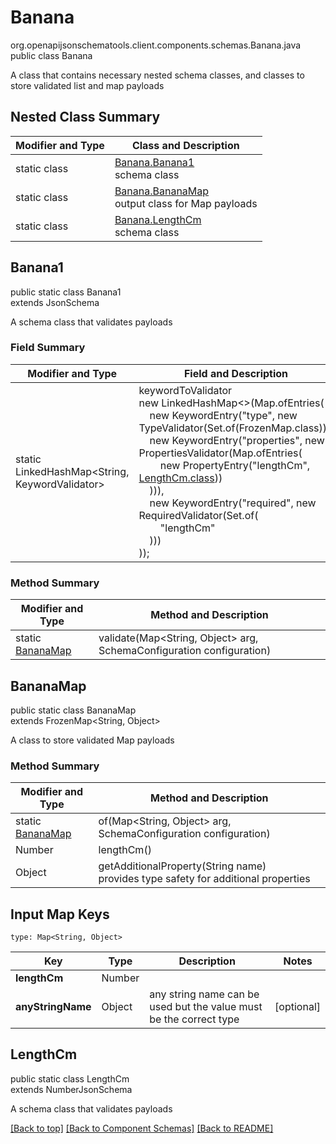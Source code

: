 # Banana
org.openapijsonschematools.client.components.schemas.Banana.java
public class Banana

A class that contains necessary nested schema classes, and classes to store validated list and map payloads

## Nested Class Summary
| Modifier and Type | Class and Description |
| ----------------- | ---------------------- |
| static class | [Banana.Banana1](#banana1)<br> schema class |
| static class | [Banana.BananaMap](#bananamap)<br> output class for Map payloads |
| static class | [Banana.LengthCm](#lengthcm)<br> schema class |

## Banana1
public static class Banana1<br>
extends JsonSchema

A schema class that validates payloads
### Field Summary
| Modifier and Type | Field and Description |
| ----------------- | ---------------------- |
| static LinkedHashMap<String, KeywordValidator> |keywordToValidator<br/>new LinkedHashMap<>(Map.ofEntries(<br/>&nbsp;&nbsp;&nbsp;&nbsp;new KeywordEntry("type", new TypeValidator(Set.of(FrozenMap.class))),<br/>&nbsp;&nbsp;&nbsp;&nbsp;new KeywordEntry("properties", new PropertiesValidator(Map.ofEntries(<br>&nbsp;&nbsp;&nbsp;&nbsp;&nbsp;&nbsp;&nbsp;&nbsp;new PropertyEntry("lengthCm", [LengthCm.class](#lengthcm)))<br>&nbsp;&nbsp;&nbsp;&nbsp;))),<br>&nbsp;&nbsp;&nbsp;&nbsp;new KeywordEntry("required", new RequiredValidator(Set.of(<br>&nbsp;&nbsp;&nbsp;&nbsp;&nbsp;&nbsp;&nbsp;&nbsp;"lengthCm"<br>&nbsp;&nbsp;&nbsp;&nbsp;)))<br>)); |

### Method Summary
| Modifier and Type | Method and Description |
| ----------------- | ---------------------- |
| static [BananaMap](#bananamap) | validate(Map<String, Object> arg, SchemaConfiguration configuration) |

## BananaMap
public static class BananaMap<br>
extends FrozenMap<String, Object>

A class to store validated Map payloads

### Method Summary
| Modifier and Type | Method and Description |
| ----------------- | ---------------------- |
| static [BananaMap](#bananamap) | of(Map<String, Object> arg, SchemaConfiguration configuration) |
| Number | lengthCm()<br> |
| Object | getAdditionalProperty(String name)<br>provides type safety for additional properties |

## Input Map Keys
```
type: Map<String, Object>
```
| Key | Type |  Description | Notes |
| --- | ---- | ------------ | ----- |
| **lengthCm** | Number |  | |
| **anyStringName** | Object | any string name can be used but the value must be the correct type | [optional] |

## LengthCm
public static class LengthCm<br>
extends NumberJsonSchema

A schema class that validates payloads

[[Back to top]](#top) [[Back to Component Schemas]](../../../README.md#Component-Schemas) [[Back to README]](../../../README.md)
